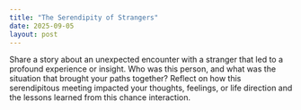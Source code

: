 ```yaml
---
title: "The Serendipity of Strangers"
date: 2025-09-05
layout: post
---
```


Share a story about an unexpected encounter with a stranger that led to a profound experience or insight. Who was this person, and what was the situation that brought your paths together? Reflect on how this serendipitous meeting impacted your thoughts, feelings, or life direction and the lessons learned from this chance interaction.
